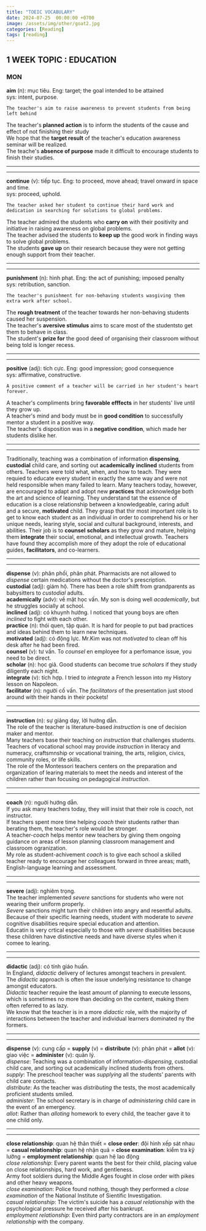 ```yaml
---
title: "TOEIC VOCABULARY"
date: 2024-07-25  00:00:00 +0700
image: /assets/img/other/goat2.jpg
categories: [Reading]
tags: [reading]
---
```


## 1 WEEK TOPIC : EDUCATION

### MON

**aim** (n): mục tiêu. Eng: target; the goal intended to be attained  
sys: intent, purpose.

```
The teacher's aim to raise awareness to prevent students from being left behind
```

The teacher's **planned action** is to inform the students of the cause and effect of not finishing their study  
We hope that the **target result** of the teacher's education awareness seminar will be realized.  
The teache's **absence of purpose** made it difficult to encourage students to finish their studies.

***
***  
**continue** (v): tiếp tục. Eng: to proceed, move ahead; travel onward in space and time.  
sys: proceed, uphold.  
```
The teacher asked her student to continue their hard work and dedication in searching for solutions to global problems.
```  
The teacher admired the students who **carry on** with their positivity and initiative in raising awareness on global problems.  
The teacher advised the students to **keep up** the good work in finding ways to solve global problems.  
The students **gave up** on their research because they were not getting enough support from their teacher.  
***
***    
**punishment** (n): hình phạt. Eng: the act of punishing; imposed penalty  
sys: retribution, sanction.  
```
The teacher's punishment for non-behaving students wasgiving them extra work after school.
```
The **rough treatment** of the teacher towards her non-behaving students caused her suspension.  
The teacher's **aversive stimulus** aims to scare most of the studentsto get them to behave in class.  
The student's **prize for** the good deed of organising their classroom without being told is longer recess.  
***
***  
**positive**  (adj): tích cực. Eng: good impression; good consequence  
sys: affirmative, constructive.  
```
A positive comment of a teacher will be carried in her student's heart forever.
```
A teacher's compliments bring **favorable efffects** in her students' live until they grow up.  
A teacher's mind and body must be in **good condition** to successfully mentor a student in a positive way.  
The teacher's disposition was in a **negative condition**, which made her students dislike her.
***
***  
Traditionally, teaching was a combination of information **dispensing**, **custodial** child care, and sorting out **academically**
**inclined** students from others. Teachers were told what, when, and how to teach. They were requied to educate every student in 
exactly the same way and were not held responsible when many failed to learn. Many teachers today, however, are encouraged to adapt 
and adopt new **practices** that acknowledge both the art and science of learning. They understand tat the essence of education is a close
relationship between a knowledgeable, caring adult and a secure, **motivated** child. They grasp that thir most important role is to get to know each student as an individual in order to comprehend his or her unique needs, learing style, social and cultural background, interests, and abilities. Their job is to **counsel** **scholars** as they grow and mature, helping them **integrate** their social, emotional, and intellectual growth. Teachers have found they accomplish more of they adopt the role of educational guides, **facilitators**, and co-learners.  
***
***  
**dispense** (v): phân phối, phân phát. Pharmacists are not allowed to *dispense* certain medications without the doctor's prescription.  
**custodial** (adj): giám hộ. There has been a role shilft from grandparents as babysitters to *custodial* adults.  
**academically** (adv): về mặt học vấn. My son is doing well *academically*, but he struggles socially at school.  
**inclined** (adj): có khuynh hướng. I noticed that young boys are often *inclined* to fight with each other.  
**practice** (n): thói quen, tập quán. It is hard for people to put bad practices and ideas behind them to learn new techniques.  
**motivated** (adj): có động lực. Mr.Kim was not *motivated* to clean off his desk after he had been fired.  
**counsel** (v): tư vấn. To *counsel* en employee for a perfomance issue, you need to be direct.  
**scholar** (n): học giả. Good students can become true *scholars* if they study diligently each night.  
**integrate** (v): tích hợp. I tried to *integrate* a French lesson into my History lesson on Napoleon.  
**facilitator** (n): người cố vấn. The *facilitators* of the presentation just stood around with their hands in their pockets!  
***
***  
**instruction** (n): sự giảng dạy, lời hướng dẫn.  
The role of the teacher is literature-based *instruction* is one of decision maker and mentor.  
Many teachers base their teaching on *instruction* that challenges students.  
Teachers of vocational school may provide *instruction* in literacy and numeracy, craftsmnship or vocational training, the arts, religion, civics, community roles, or life skills.  
The role of the Montessori teachers centers on the preparation and organization of learing materials to meet the needs and interest of the children rather than focusing on pedagogical *instruction*.  
***
***
**coach** (n): nguời hướng dẫn.  
If you ask many teachers today, they will insist that their role is *coach*, not instructor.  
If teachers spent more time helping *coach* their students rather than berating them, the teacher's role would be stronger.  
A teacher-*coach* helps mentor new teachers by giving them ongoing guidance on areas of lesson planning classroom management and classroom ogranization.  
My role as student-achivement *coach* is to give each school a skilled teacher ready to encourage her colleagues forward in three areas; math, English-language learning and assessment.  
***
***
**severe** (adj): nghiêm trọng.  
The teacher implemented *severe* sanctions for students who were not wearing their uniform properly.  
*Severe* sanctions might turn their children into angry and resentful adults.  
Because of their specific learning needs, student with moderate to *severe* cognitive disabilities require special education and attention.  
Educatin is very crtical especially to those with *severe* disabilities because these children have distinctive needs and have diverse styles when it comee to learing.  
***
***
**didactic** (adj): có tính giáo huấn.  
In England, *didactic* delivery of lectures amongst teachers in prevalent.  
The *didactic* approach is often the issue underlying resistance to change amongst educators.  
*Didactic* teacher require the least amount of planning to execute lessons, which is sometimes no more than deciding on the content, making them often referred to as lazy.  
We know that the teacher is in a more *didactic* role, with the majority of interactions between the teacher and individual learners dominated ny the formers.  
***
*** 
**dispense** (v): cung cấp = **supply** (v) = **distribute** (v): phân phát = **allot** (v): giao việc = **administer** (v): quản lý.  
*dispense*: Teaching was a combination of information-*dispensing*, custodial child care, and sorting out academically inclined students from others.  
*supply*: The preschool teacher was *supplying* all the students' parents with child care contacts.  
*distribute*: As the teacher was *distributing* the tests, the most academically proficient students smiled.  
*administer*: The school secretary is in charge of *administering* child care in the event of an emergency.  
*allot*: Rather than *alloting* homework to every child, the teacher gave it to one child only.  
***
***  
**close relationship**: quan hệ thân thiết  = **close order**: đội hình xếp sát nhau = **casual relationship**: quan hệ nhận quả = **close examination**: kiểm tra kỹ lưỡng = **employment relationship**: quan hệ lao động  
*close relationship*: Every parent wants the best for their child, placing value on close relationships, hard work, and gentleness.  
Army foot soldiers during the Middle Ages fought in close order with pikes and other heavy weapons.  
*close examination*: Police found nothing, though they performed a *close examination* of the National Institute of Sientific Investigation.  
*casual relationship*: The victim's suicide has a *casual relationship* with the psychological pressure he received after his bankrupt.  
*employment relationship*: Even third party contractors are in an *employment relationship* with the company.

